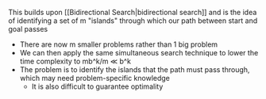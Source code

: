 This builds upon [[Bidirectional Search|bidirectional search]] and is the idea of identifying a set of m "islands" through which our path between start and goal passes
- There are now m smaller problems rather than 1 big problem
- We can then apply the same simultaneous search technique to lower the time complexity to mb^k/m ≪ b^k
- The problem is to identify the islands that the path must pass through, which may need problem-specific knowledge 
	- It is also difficult to guarantee optimality